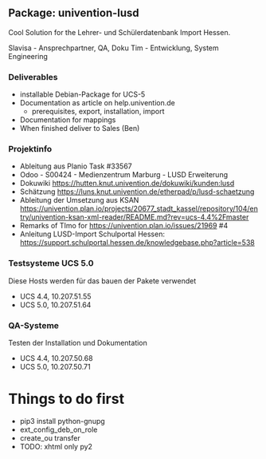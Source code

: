 ## Package: univention-lusd

Cool Solution for the Lehrer- und Schülerdatenbank Import Hessen.

Slavisa - Ansprechpartner, QA, Doku
Tim - Entwicklung, System Engineering

### Deliverables
- installable Debian-Package for UCS-5
- Documentation as article on help.univention.de
  - prerequisites, export, installation, import
- Documentation for mappings
- When finished deliver to Sales (Ben)

### Projektinfo
- Ableitung aus Planio Task #33567
- Odoo - S00424 - Medienzentrum Marburg - LUSD Erweiterung
- Dokuwiki https://hutten.knut.univention.de/dokuwiki/kunden:lusd
- Schätzung https://luns.knut.univention.de/etherpad/p/lusd-schaetzung
- Ableitung der Umsetzung aus KSAN https://univention.plan.io/projects/20677_stadt_kassel/repository/104/entry/univention-ksan-xml-reader/README.md?rev=ucs-4.4%2Fmaster
- Remarks of TImo for https://univention.plan.io/issues/21969 #4
- Anleitung LUSD-Import Schulportal Hessen: https://support.schulportal.hessen.de/knowledgebase.php?article=538

### Testsysteme UCS 5.0
Diese Hosts werden für das bauen der Pakete verwendet
- UCS 4.4, 10.207.51.55
- UCS 5.0, 10.207.51.64

### QA-Systeme
Testen der Installation und Dokumentation
- UCS 4.4, 10.207.50.68
- UCS 5.0, 10.207.50.71

# Things to do first
- pip3 install python-gnupg
- ext_config_deb_on_role
- create_ou transfer
- TODO: xhtml only py2
